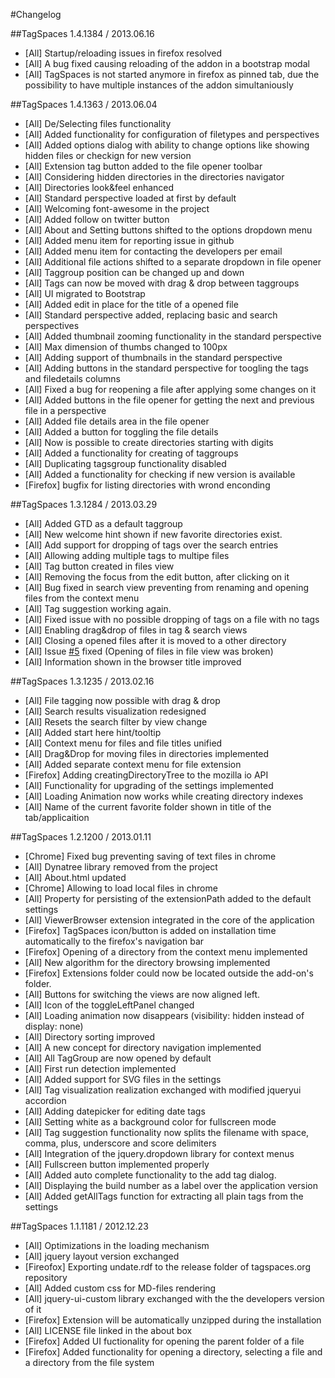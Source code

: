 #Changelog

##TagSpaces 1.4.1384 / 2013.06.16
- [All] Startup/reloading issues in firefox resolved
- [All] A bug fixed causing reloading of the addon in a bootstrap modal
- [All] TagSpaces is not started anymore in firefox as pinned tab, due the possibility to have multiple instances of the addon simultaniously

##TagSpaces 1.4.1363 / 2013.06.04
- [All] De/Selecting files functionality
- [All] Added functionality for configuration of filetypes and perspectives
- [All] Added options dialog with ability to change options like showing hidden files or checkign for new version
- [All] Extension tag button added to the file opener toolbar
- [All] Considering hidden directories in the directories navigator
- [All] Directories look&feel enhanced
- [All] Standard perspective loaded at first by default
- [All] Welcoming font-awesome in the project
- [All] Added follow on twitter button
- [All] About and Setting buttons shifted to the options dropdown menu
- [All] Added menu item for reporting issue in github
- [All] Added menu item for contacting the developers per email
- [All] Additional file actions shifted to a separate dropdown in file opener
- [All] Taggroup position can be changed up and down
- [All] Tags can now be moved with drag & drop between taggroups
- [All] UI migrated to Bootstrap
- [All] Added edit in place for the title of a opened file
- [All] Standard perspective added, replacing basic and search perspectives
- [All] Added thumbnail zooming functionality in the standard perspective
- [All] Max dimension of thumbs changed to 100px
- [All] Adding support of thumbnails in the standard perspective 
- [All] Adding buttons in the standard perspective for toogling the tags and filedetails columns 
- [All] Fixed a bug for reopening a file after applying some changes on it
- [All] Added buttons in the file opener for getting the next and previous file in a perspective
- [All] Added file details area in the file opener
- [All] Added a button for toggling the file details
- [All] Now is possible to create directories starting with digits
- [All] Added a functionality for creating of taggroups
- [All] Duplicating tagsgroup functionality disabled
- [All] Added a functionality for checking if new version is available
- [Firefox] bugfix for listing directories with wrond enconding

##TagSpaces 1.3.1284 / 2013.03.29
- [All] Added GTD as a default taggroup
- [All] New welcome hint shown if new favorite directories exist.
- [All] Add support for dropping of tags over the search entries
- [All] Allowing adding multiple tags to multipe files
- [All] Tag button created in files view
- [All] Removing the focus from the edit button, after clicking on it
- [All] Bug fixed in search view preventing from renaming and opening files from the context menu
- [All] Tag suggestion working again.
- [All] Fixed issue with no possible dropping of tags on a file with no tags
- [All] Enabling drag&drop of files in tag & search views
- [All] Closing a opened files after it is moved to a other directory
- [All] Issue [#5](https://github.com/uggrock/tagspaces/issues/5) fixed (Opening of files in file view was broken)
- [All] Information shown in the browser title improved
 
##TagSpaces 1.3.1235 / 2013.02.16
- [All] File tagging now possible with drag & drop
- [All] Search results visualization redesigned
- [All] Resets the search filter by view change
- [All] Added start here hint/tooltip
- [All] Context menu for files and file titles unified
- [All] Drag&Drop for moving files in directories implemented
- [All] Added separate context menu for file extension
- [Firefox] Adding creatingDirectoryTree to the mozilla io API
- [All] Functionality for upgrading of the settings implemented
- [All] Loading Animation now works while creating directory indexes
- [All] Name of the current favorite folder shown in title of the tab/applicaition

##TagSpaces 1.2.1200 / 2013.01.11
- [Chrome] Fixed bug preventing saving of text files in chrome
- [All] Dynatree library removed from the project
- [All] About.html updated
- [Chrome] Allowing to load local files in chrome
- [All] Property for persisting of the extensionPath added to the default settings
- [All] ViewerBrowser extension integrated in the core of the application
- [Firefox] TagSpaces icon/button is added on installation time automatically to the firefox's navigation bar
- [Firefox] Opening of a directory from the context menu implemented
- [All] New algorithm for the directory browsing implemented
- [Firefox] Extensions folder could now be located outside the add-on's folder.
- [All] Buttons for switching the views are now aligned left.
- [All] Icon of the toggleLeftPanel changed
- [All] Loading animation now disappears (visibility: hidden instead of display: none)
- [All] Directory sorting improved
- [All] A new concept for directory navigation implemented
- [All] All TagGroup are now opened by default
- [All] First run detection implemented
- [All] Added support for SVG files in the settings
- [All] Tag visualization realization exchanged with modified jqueryui accordion
- [All] Adding datepicker for editing date tags
- [All] Setting white as a background color for fullscreen mode
- [All] Tag suggestion functionality now splits the filename with space, comma, plus, underscore and score delimiters
- [All] Integration of the jquery.dropdown library for context menus
- [All] Fullscreen button implemented properly
- [All] Added auto complete functionality to the add tag dialog.
- [All] Displaying the build number as a label over the application version
- [All] Added getAllTags function for extracting all plain tags from the settings

##TagSpaces 1.1.1181 / 2012.12.23
- [All] Optimizations in the loading mechanism
- [All] jquery layout version exchanged
- [Fireofox] Exporting undate.rdf to the release folder of tagspaces.org repository
- [All] Added custom css for MD-files rendering
- [All] jquery-ui-custom library exchanged with the the developers version of it
- [Firefox] Extension will be automatically unzipped during the installation
- [All] LICENSE file linked in the about box
- [Firefox] Added UI fuctionality for opening the parent folder of a file
- [Firefox] Added functionality for opening a directory, selecting a file and a directory from the file system
